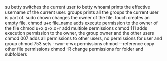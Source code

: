 su betty switches the current user to betty
whoami prints the effective username of the current user.
groups prints all the groups the current user is part of.
sudo chown changes the owner of the file.
touch creates an empty file.
chmod u+x file_name adds execute permission to the owner of the file
chmod u+x,g+x,o+r add multiple permissions
chmod 111 adds execution permission to the owner, the group owner and the other users
chmod 007 adds all permissions to other users, no permissions for user and group
chmod 753 sets -rwxr-x-wx permissions
chmod --reference copy other file permissions
chmod -R change permissions for folder and subfolders
